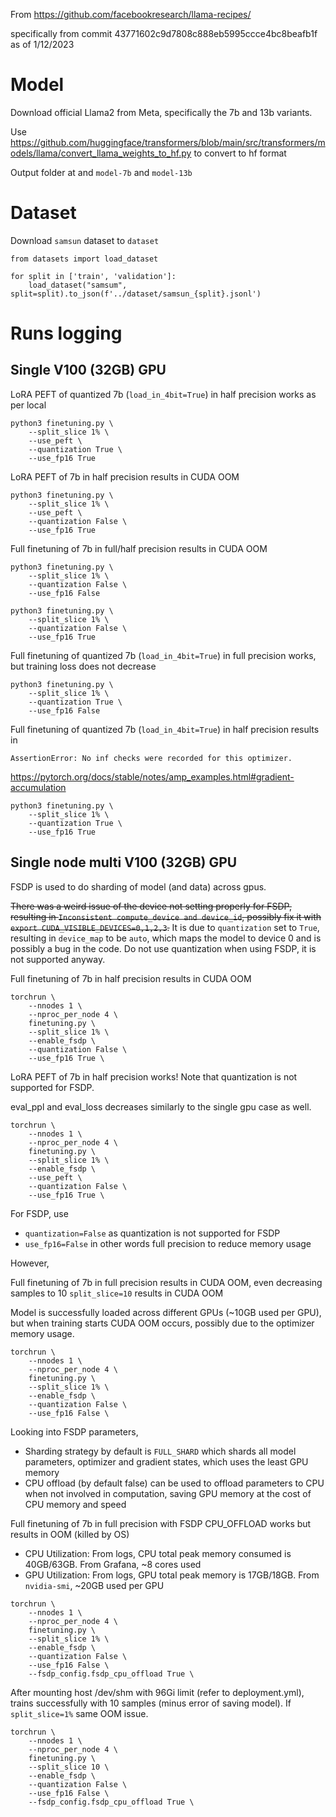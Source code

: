 From https://github.com/facebookresearch/llama-recipes/

specifically from commit 43771602c9d7808c888eb5995ccce4bc8beafb1f as of 1/12/2023

# Model

Download official Llama2 from Meta, specifically the 7b and 13b variants.

Use https://github.com/huggingface/transformers/blob/main/src/transformers/models/llama/convert_llama_weights_to_hf.py to convert to hf format

Output folder at and `model-7b` and `model-13b`

# Dataset

Download `samsun` dataset to `dataset`

```
from datasets import load_dataset

for split in ['train', 'validation']:
    load_dataset("samsum", split=split).to_json(f'../dataset/samsun_{split}.jsonl')
````
# Runs logging

## Single V100 (32GB) GPU

LoRA PEFT of quantized 7b (`load_in_4bit=True`) in half precision works as per local

```
python3 finetuning.py \
    --split_slice 1% \
    --use_peft \
    --quantization True \
    --use_fp16 True
```

LoRA PEFT of 7b in half precision results in CUDA OOM

```
python3 finetuning.py \
    --split_slice 1% \
    --use_peft \
    --quantization False \
    --use_fp16 True
```

Full finetuning of 7b in full/half precision results in CUDA OOM

```
python3 finetuning.py \
    --split_slice 1% \
    --quantization False \
    --use_fp16 False
```
```
python3 finetuning.py \
    --split_slice 1% \
    --quantization False \
    --use_fp16 True
```

Full finetuning of quantized 7b (`load_in_4bit=True`) in full precision works, but training loss does not decrease

```
python3 finetuning.py \
    --split_slice 1% \
    --quantization True \
    --use_fp16 False 
```

Full finetuning of quantized 7b (`load_in_4bit=True`) in half precision results in

`AssertionError: No inf checks were recorded for this optimizer.`

https://pytorch.org/docs/stable/notes/amp_examples.html#gradient-accumulation


```
python3 finetuning.py \
    --split_slice 1% \
    --quantization True \
    --use_fp16 True 
```

## Single node multi V100 (32GB) GPU

FSDP is used to do sharding of model (and data) across gpus.

~~There was a weird issue of the device not setting properly for FSDP, resulting in `Inconsistent compute_device and device_id`, possibly fix it with `export CUDA_VISIBLE_DEVICES=0,1,2,3`.~~ It is due to `quantization` set to `True`, resulting in `device_map` to be `auto`, which maps the model to device 0 and is possibly a bug in the code. Do not use quantization when using FSDP, it is not supported anyway.

Full finetuning of 7b in half precision results in CUDA OOM

```
torchrun \
    --nnodes 1 \
    --nproc_per_node 4 \
    finetuning.py \
    --split_slice 1% \
    --enable_fsdp \
    --quantization False \
    --use_fp16 True \
```

LoRA PEFT of 7b in half precision works! Note that quantization is not supported for FSDP.

eval_ppl and eval_loss decreases similarly to the single gpu case as well.

```
torchrun \
    --nnodes 1 \
    --nproc_per_node 4 \
    finetuning.py \
    --split_slice 1% \
    --enable_fsdp \
    --use_peft \
    --quantization False \
    --use_fp16 True \
```

For FSDP, use 

- `quantization=False` as quantization is not supported for FSDP
- `use_fp16=False` in other words full precision to reduce memory usage

However, 

Full finetuning of 7b in full precision results in CUDA OOM, even decreasing samples to 10 `split_slice=10` results in CUDA OOM

Model is successfully loaded across different GPUs (~10GB used per GPU), but when training starts CUDA OOM occurs, possibly due to the optimizer memory usage.

```
torchrun \
    --nnodes 1 \
    --nproc_per_node 4 \
    finetuning.py \
    --split_slice 1% \
    --enable_fsdp \
    --quantization False \
    --use_fp16 False \
```

Looking into FSDP parameters,

- Sharding strategy by default is `FULL_SHARD` which shards all model parameters, optimizer and gradient states, which uses the least GPU memory
- CPU offload (by default false) can be used to offload parameters to CPU when not involved in computation, saving GPU memory at the cost of CPU memory and speed

Full finetuning of 7b in full precision with FSDP CPU_OFFLOAD works but results in OOM (killed by OS)

- CPU Utilization: From logs, CPU total peak memory consumed is 40GB/63GB. From Grafana, ~8 cores used
- GPU Utilization: From logs, GPU total peak memory is 17GB/18GB. From `nvidia-smi`, ~20GB used per GPU

```
torchrun \
    --nnodes 1 \
    --nproc_per_node 4 \
    finetuning.py \
    --split_slice 1% \
    --enable_fsdp \
    --quantization False \
    --use_fp16 False \
    --fsdp_config.fsdp_cpu_offload True \
```

After mounting host /dev/shm with 96Gi limit (refer to deployment.yml), trains successfully with 10 samples (minus error of saving model). If `split_slice=1%` same OOM issue.

```
torchrun \
    --nnodes 1 \
    --nproc_per_node 4 \
    finetuning.py \
    --split_slice 10 \
    --enable_fsdp \
    --quantization False \
    --use_fp16 False \
    --fsdp_config.fsdp_cpu_offload True \
```

